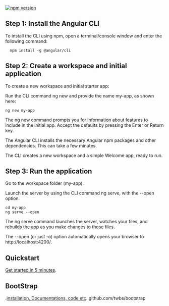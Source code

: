 [![npm version](https://badge.fury.io/js/%40angular%2Fcore.svg)](https://www.npmjs.com/@angular/core)

<h2> Step 1: Install the Angular CLI </h2> 

To install the CLI using npm, open a terminal/console window and enter the following command:

```text 
  npm install -g @angular/cli
```  

<h2> Step 2: Create a workspace and initial application </h2>
To create a new workspace and initial starter app:

Run the CLI command ng new and provide the name my-app, as shown here:
```text
ng new my-app
```
The ng new command prompts you for information about features to include in the initial app. Accept the defaults by pressing the Enter or Return key.

The Angular CLI installs the necessary Angular npm packages and other dependencies. This can take a few minutes.

The CLI creates a new workspace and a simple Welcome app, ready to run.
<h2>Step 3: Run the application </h2>
Go to the workspace folder (my-app).

Launch the server by using the CLI command ng serve, with the --open option.

```text
cd my-app
ng serve --open
```
The ng serve command launches the server, watches your files, and rebuilds the app as you make changes to those files.

The --open (or just -o) option automatically opens your browser to http://localhost:4200/.

## Quickstart

[Get started in 5 minutes][quickstart].

## BootStrap
.[installation, Documentations, code etc][abc].
 github.com/twbs/bootstrap

[quickstart]: https://angular.io/start
[abc]: https://www.npmjs.com/package/bootstrap#quick-start
